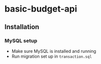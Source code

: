 # basic-budget-api
## Installation
### MySQL setup
  - Make sure MySQL is installed and running
  - Run migration set up in `transaction.sql`
